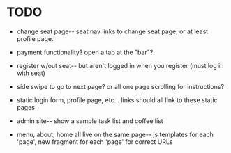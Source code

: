 # TODO

* change seat page-- seat nav links to change seat page, or at least profile page.

* payment functionality? open a tab at the "bar"?

* register w/out seat-- but aren't logged in when you register (must log in with seat)

* side swipe to go to next page? or all one page scrolling for instructions?






* static login form, profile page, etc... links should all link to these static pages

* admin site-- show a sample task list and coffee list

* menu, about, home all live on the same page-- js templates for each 'page', new fragment for each 'page' for correct URLs
